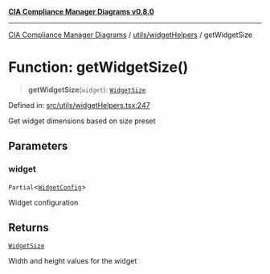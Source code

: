 [**CIA Compliance Manager Diagrams v0.8.0**](../../../README.md)

***

[CIA Compliance Manager Diagrams](../../../modules.md) / [utils/widgetHelpers](../README.md) / getWidgetSize

# Function: getWidgetSize()

> **getWidgetSize**(`widget`): [`WidgetSize`](../../../types/widget/interfaces/WidgetSize.md)

Defined in: [src/utils/widgetHelpers.tsx:247](https://github.com/Hack23/cia-compliance-manager/blob/78912779fad2796d4afcf9e0a863cca80a66b25f/src/utils/widgetHelpers.tsx#L247)

Get widget dimensions based on size preset

## Parameters

### widget

`Partial`\<[`WidgetConfig`](../../../types/widget/interfaces/WidgetConfig.md)\>

Widget configuration

## Returns

[`WidgetSize`](../../../types/widget/interfaces/WidgetSize.md)

Width and height values for the widget
